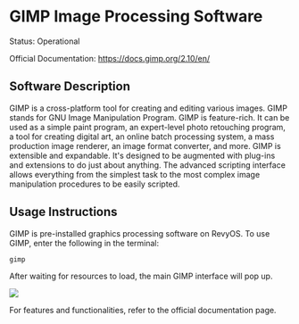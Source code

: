 # GIMP Image Processing Software

Status: Operational

Official Documentation: https://docs.gimp.org/2.10/en/

## Software Description

GIMP is a cross-platform tool for creating and editing various images. GIMP stands for GNU Image Manipulation Program. GIMP is feature-rich. It can be used as a simple paint program, an expert-level photo retouching program, a tool for creating digital art, an online batch processing system, a mass production image renderer, an image format converter, and more. GIMP is extensible and expandable. It's designed to be augmented with plug-ins and extensions to do just about anything. The advanced scripting interface allows everything from the simplest task to the most complex image manipulation procedures to be easily scripted.

## Usage Instructions

GIMP is pre-installed graphics processing software on RevyOS. To use GIMP, enter the following in the terminal:

```
gimp
```

After waiting for resources to load, the main GIMP interface will pop up.

![](images/gimp%20start.png)

For features and functionalities, refer to the official documentation page.